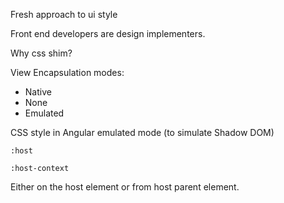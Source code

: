Fresh approach to ui style

Front end developers are design implementers.

Why css shim?

View Encapsulation modes:

* Native
* None
* Emulated

CSS style in Angular emulated mode (to simulate Shadow DOM)

```
:host
```

```
:host-context
```

Either on the host element or from host parent element.
